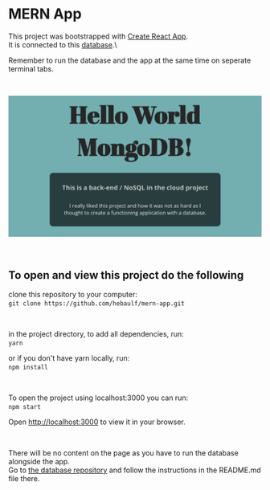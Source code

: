 # MERN App

This project was bootstrapped with [Create React App](https://github.com/facebook/create-react-app).\
It is connected to this [database](https://github.com/hebaulf/mern-database).\
  
Remember to run the database and the app at the same time on seperate terminal tabs.

<br>

![screenshot](https://raw.githubusercontent.com/hebaulf/mern-app/main/public/img/screenshot.png)

<br>

## To open and view this project do the following
clone this repository to your computer:\
`git clone https://github.com/hebaulf/mern-app.git`

<br>

in the project directory, to add all dependencies, run:\
`yarn`  
  
or if you don't have yarn locally, run:\
`npm install`  

<br>

To open the project using localhost:3000 you can run:\
`npm start`  
  
Open [http://localhost:3000](http://localhost:3000) to view it in your browser.  

<br>

There will be no content on the page as you have to run the database alongside the app.\
Go to [the database repository](https://github.com/hebaulf/mern-database) and follow the instructions in the README.md file there.
  
